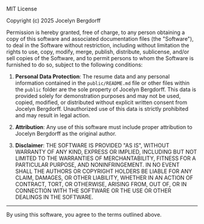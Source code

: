 MIT License

Copyright (c) 2025 Jocelyn Bergdorff

Permission is hereby granted, free of charge, to any person obtaining a copy of this software and associated documentation files (the "Software"), to deal in the Software without restriction, including without limitation the rights to use, copy, modify, merge, publish, distribute, sublicense, and/or sell copies of the Software, and to permit persons to whom the Software is furnished to do so, subject to the following conditions:

1. **Personal Data Protection**:
   The resume data and any personal information contained in the `public/README.md` file or other files within the `public` folder are the sole property of Jocelyn Bergdorff. This data is provided solely for demonstration purposes and may not be used, copied, modified, or distributed without explicit written consent from Jocelyn Bergdorff. Unauthorized use of this data is strictly prohibited and may result in legal action.

2. **Attribution**:
   Any use of this software must include proper attribution to Jocelyn Bergdorff as the original author.

3. **Disclaimer**:
   THE SOFTWARE IS PROVIDED "AS IS", WITHOUT WARRANTY OF ANY KIND, EXPRESS OR IMPLIED, INCLUDING BUT NOT LIMITED TO THE WARRANTIES OF MERCHANTABILITY, FITNESS FOR A PARTICULAR PURPOSE, AND NONINFRINGEMENT. IN NO EVENT SHALL THE AUTHORS OR COPYRIGHT HOLDERS BE LIABLE FOR ANY CLAIM, DAMAGES, OR OTHER LIABILITY, WHETHER IN AN ACTION OF CONTRACT, TORT, OR OTHERWISE, ARISING FROM, OUT OF, OR IN CONNECTION WITH THE SOFTWARE OR THE USE OR OTHER DEALINGS IN THE SOFTWARE.

---

By using this software, you agree to the terms outlined above.